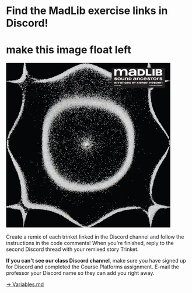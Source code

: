 # Find the MadLib exercise links in Discord!

# make this image float left
<img src = "image.png" width = "450px" />

Create a remix of each trinket linked in the Discord channel and follow the instructions in the code comments! When you're finished, reply to the second Discord thread with your remixed story Trinket. 

**If you can't see our class Discord channel**, make sure you have signed up for Discord and completed the Course Platforms assignment. E-mail the professor your Discord name so they can add you right away. 

[-> Variables.md]('/variables-data-types-operations/02_variables.md')
